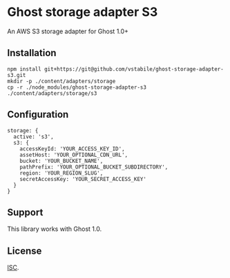 # Ghost storage adapter S3

An AWS S3 storage adapter for Ghost 1.0+

## Installation

```
npm install git+https://git@github.com/vstabile/ghost-storage-adapter-s3.git
mkdir -p ./content/adapters/storage
cp -r ./node_modules/ghost-storage-adapter-s3 ./content/adapters/storage/s3
```

## Configuration

```
storage: {
  active: 's3',
  s3: {
    accessKeyId: 'YOUR_ACCESS_KEY_ID',
    assetHost: 'YOUR_OPTIONAL_CDN_URL',
    bucket: 'YOUR_BUCKET_NAME',
    pathPrefix: 'YOUR_OPTIONAL_BUCKET_SUBDIRECTORY',
    region: 'YOUR_REGION_SLUG',
    secretAccessKey: 'YOUR_SECRET_ACCESS_KEY'
  }
}
```

## Support

This library works with Ghost 1.0.

## License

[ISC](./LICENSE.md).
